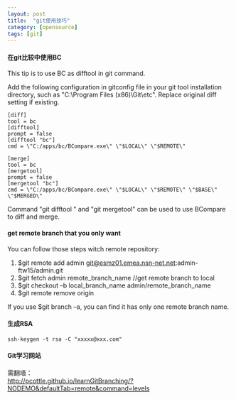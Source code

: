 ```yaml
---
layout: post
title:  "git使用技巧"
category: [opensource]
tags: [git]
---
```


#### 在git比较中使用BC

This tip is to use BC as difftool in git command.

Add the following configuration in gitconfig file in your git tool installation directory, such as "C:\Program Files (x86)\Git\etc". Replace original diff setting if existing.

<!-- more -->

```
[diff]
tool = bc
[difftool]
prompt = false
[difftool "bc"]
cmd = \"C:/apps/bc/BCompare.exe\" \"$LOCAL\" \"$REMOTE\"

[merge]
tool = bc
[mergetool]
prompt = false
[mergetool "bc"]
cmd = \"C:/apps/bc/BCompare.exe\" \"$LOCAL\" \"$REMOTE\" \"$BASE\" \"$MERGED\"
```

Command "git difftool " and "git mergetool" can be used to use BCompare to diff and merge.

#### get remote branch that you only want

You can follow those steps witch remote repository:
1.	$git remote add admin git@esmz01.emea.nsn-net.net:admin-ftw15/admin.git
2.	$git fetch admin remote_branch_name   //get remote branch to local
3.	$git checkout –b local_branch_name admin/remote_branch_name
4.	$git remote remove origin

If you use $git branch –a, you can find it has only one remote branch name.

#### 生成RSA

```
ssh-keygen -t rsa -C "xxxxx@xxx.com"
```

#### Git学习网站

需翻墙：  
http://pcottle.github.io/learnGitBranching/?NODEMO&defaultTab=remote&command=levels